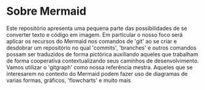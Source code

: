 # Sobre Mermaid

Este repositório apresenta uma pequena parte das possibilidades de se converter texto e código em imagem.
Em particular o nosso foco será aplicar os recursos do Mermaid nos comandos de 'git' ao se criar e desdobrar um repositório no qual 'commits', 'branches' e outros comandos possam ser traduzidos de forma pictórica auxiliando aqueles que trabalham de forma cooperativa contextualizando seus caminhos de desenvolvimento.
Vamos utilizar o 'gitgraph' como nossa referência mestra.
Aqueles que se interesarem no contexto do Mermaid podem fazer uso de diagramas de varias formas, gráficos, 'flowcharts' e muito mais
